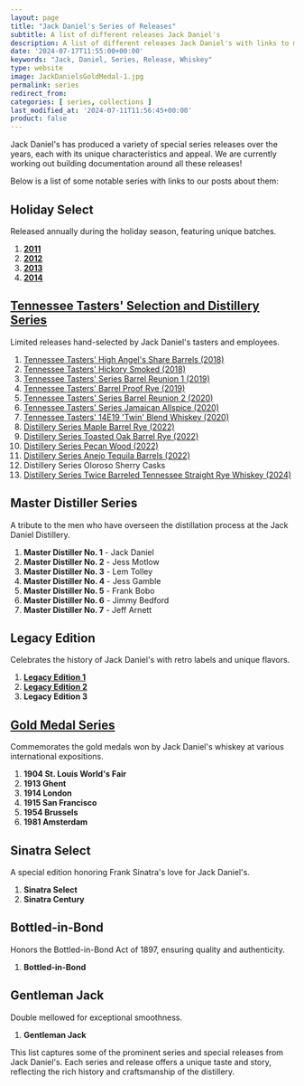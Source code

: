 ```yaml
---
layout: page
title: "Jack Daniel's Series of Releases"
subtitle: A list of different releases Jack Daniel's 
description: A list of different releases Jack Daniel's with links to more details about each series
date: '2024-07-17T11:55:00+00:00'
keywords: "Jack, Daniel, Series, Release, Whiskey"
type: website
image: JackDanielsGoldMedal-1.jpg
permalink: series
redirect_from: 
categories: [ series, collections ]
last_modified_at: '2024-07-11T11:56:45+00:00'
product: false
---
```

Jack Daniel's has produced a variety of special series releases over the years, each with its unique characteristics and appeal. We are currently working out building documentation around all these releases!

Below is a list of some notable series with links to our posts about them:


## Holiday Select
Released annually during the holiday season, featuring unique batches.
1. **[2011](/HolidaySelect2011)**
2. **[2012](/HolidaySelect2012)**
3. **[2013](/HolidaySelect2013)**
4. **[2014](/HolidaySelect2014)**


## [Tennessee Tasters' Selection and Distillery Series](/series/tasters-distillery)
Limited releases hand-selected by Jack Daniel's tasters and employees.
1. [Tennessee Tasters' High Angel's Share Barrels (2018)](/HighAngelsShare)
2. [Tennessee Tasters' Hickory Smoked (2018)](/HickorySmoked)
3. [Tennessee Tasters' Series Barrel Reunion 1 (2019)](/BarrelReunion1)
4. [Tennessee Tasters' Barrel Proof Rye (2019)](/TennesseeTastersBarrelProofRye)
5. [Tennessee Tasters' Series Barrel Reunion 2 (2020)](/BarrelReunion2)
6. [Tennessee Tasters' Series Jamaican Allspice (2020)](/JamaicanAllSpice)
7. [Tennessee Tasters' 14E19 'Twin' Blend Whiskey (2020)](/TwinBlend)
8. [Distillery Series Maple Barrel Rye (2022)](/DistillerySeries008)
9. [Distillery Series Toasted Oak Barrel Rye (2022)](/DistillerySeries009)
10. [Distillery Series Pecan Wood (2022)](/DistillerySeries010)
11. [Distillery Series Anejo Tequila Barrels (2022)](/DistillerySeries011)
12. Distillery Series Oloroso Sherry Casks
13. [Distillery Series Twice Barreled Tennessee Straight Rye Whiskey (2024)](/TwiceBarreledStraightRyeDistillerySeries)


## Master Distiller Series
A tribute to the men who have overseen the distillation process at the Jack Daniel Distillery.
1. **Master Distiller No. 1** - Jack Daniel
2. **Master Distiller No. 2** - Jess Motlow
3. **Master Distiller No. 3** - Lem Tolley
4. **Master Distiller No. 4** - Jess Gamble
5. **Master Distiller No. 5** - Frank Bobo
6. **Master Distiller No. 6** - Jimmy Bedford
7. **Master Distiller No. 7** - Jeff Arnett


## Legacy Edition
Celebrates the history of Jack Daniel's with retro labels and unique flavors.
1. **[Legacy Edition 1](/LegacyEditionSeries-FirstEdition)**
2. **[Legacy Edition 2](/LegacyEdition2)**
3. **Legacy Edition 3**


## [Gold Medal Series](/series/gold-medal)
Commemorates the gold medals won by Jack Daniel's whiskey at various international expositions.
1. **1904 St. Louis World's Fair**
2. **1913 Ghent**
3. **1914 London**
4. **1915 San Francisco**
5. **1954 Brussels**
6. **1981 Amsterdam**


## Sinatra Select
A special edition honoring Frank Sinatra's love for Jack Daniel's.
1. **Sinatra Select**
2. **Sinatra Century**


## Bottled-in-Bond
Honors the Bottled-in-Bond Act of 1897, ensuring quality and authenticity.
1. **Bottled-in-Bond**

## Gentleman Jack
Double mellowed for exceptional smoothness.
1. **Gentleman Jack**


This list captures some of the prominent series and special releases from Jack Daniel's. Each series and release offers a unique taste and story, reflecting the rich history and craftsmanship of the distillery.
